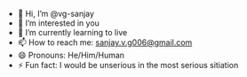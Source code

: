- 👋 Hi, I’m @vg-sanjay
- 👀 I’m interested in you
- 🌱 I’m currently learning to live
- 📫 How to reach me: sanjay.v.g006@gmail.com
- 😄 Pronouns: He/Him/Human
- ⚡ Fun fact: I would be unserious in the most serious sitiation 

<!---
vg-sanjay/vg-sanjay is a ✨ special ✨ repository because its `README.md` (this file) appears on your GitHub profile.
You can click the Preview link to take a look at your changes.
--->
